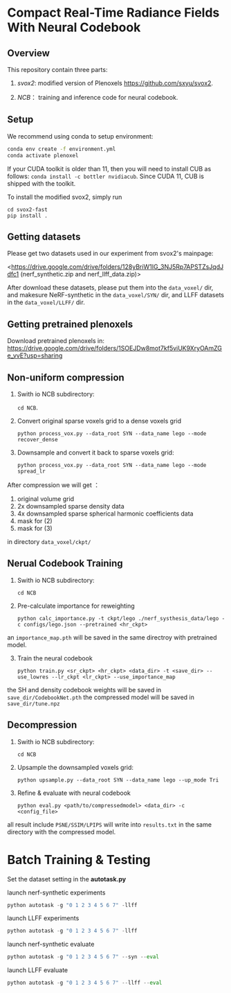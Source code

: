 # Compact Real-Time Radiance Fields With Neural Codebook

## Overview
This repository contain three parts:

1) *svox2*: modified version of Plenoxels <https://github.com/sxyu/svox2>. 

3) *NCB*： training and inference code for neural codebook.


## Setup
We recommend using conda to setup environment:
```sh
conda env create -f environment.yml
conda activate plenoxel
```


If your CUDA toolkit is older than 11, then you will need to install CUB as follows:
`conda install -c bottler nvidiacub`.
Since CUDA 11, CUB is shipped with the toolkit.

To install the modified svox2, simply run
```
cd svox2-fast
pip install .
```


## Getting datasets

Please get two datasets used in our experiment from svox2's mainpage:

<https://drive.google.com/drive/folders/128yBriW1IG_3NJ5Rp7APSTZsJqdJdfc1 (nerf_synthetic.zip and nerf_llff_data.zip)>

After download these datasets, please put them into the `data_voxel/` dir, and makesure NeRF-synthetic in the `data_voxel/SYN/` dir, and LLFF datasets in the `data_voxel/LLFF/` dir.

## Getting pretrained plenoxels

Download pretrained plenoxels in:
 https://drive.google.com/drive/folders/1SOEJDw8mot7kf5viUK9XryOAmZGe_vvE?usp=sharing

## Non-uniform compression
1. Swith io NCB subdirectory:

    ```cd NCB```.

2. Convert original sparse voxels grid to a dense voxels grid 

    `python process_vox.py --data_root SYN --data_name lego --mode recover_dense`

3. Downsample and convert it back to sparse voxels grid:

    `python process_vox.py --data_root SYN --data_name lego --mode spread_lr`

After compression we will get ： 
1. original volume grid 
2. 2x downsampled sparse density data 
3. 4x downsampled sparse spherical harmonic coefficients data 
4. mask for (2)   
5. mask for (3) 

in directory `data_voxel/ckpt/`


## Nerual Codebook Training

1. Swith io NCB subdirectory:

    `cd NCB`

2. Pre-calculate importance for reweighting

    `python calc_importance.py -t ckpt/lego ./nerf_systhesis_data/lego -c configs/lego.json --pretrained <hr_ckpt>`

an `importance_map.pth` will be saved in the same directroy with pretrained model.

3. Train the neural codebook

    `python train.py <sr_ckpt> <hr_ckpt> <data_dir> -t <save_dir> --use_lowres --lr_ckpt <lr_ckpt> --use_importance_map`

the SH and density codebook weights  will be saved in `save_dir/CodebookNet.pth`
the compressed model will be saved in `save_dir/tune.npz`


## Decompression

1. Swith io NCB subdirectory:

    `cd NCB`

2. Upsample the downsampled voxels grid:

    `python upsample.py --data_root SYN --data_name lego --up_mode Tri`

3. Refine & evaluate with neural codebook

    `python eval.py <path/to/compressedmodel> <data_dir> -c <config_file>`

all result include `PSNE/SSIM/LPIPS` will write into `results.txt` in the same directory with the compressed model.



# Batch Training & Testing

Set the dataset setting in the **autotask.py**


launch nerf-synthetic experiments
```python
python autotask -g "0 1 2 3 4 5 6 7" -llff
```

launch LLFF experiments
```python
python autotask -g "0 1 2 3 4 5 6 7" -llff
```

launch nerf-synthetic evaluate
```python
python autotask -g "0 1 2 3 4 5 6 7" --syn --eval
```

launch LLFF evaluate
```python
python autotask -g "0 1 2 3 4 5 6 7" --llff --eval
```


<!-- ## Evaluation

Use the `opt/render_imgs.py` in svox2, see the log file for evaluation result. -->
